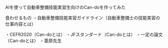 AIを使って自動車整備技能実習生向けのCan-doを作ってみた

食わせるもの
・自動車整備技能実習ガイドライン（自動車整備士の技能実習の仕事内容とは）

・CEFR2020（Can-doとは）
・JFスタンダード（Can-doとは）
・一定の論文（Can-doとは）
・葦原先生